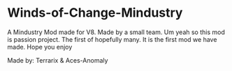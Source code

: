 # Winds-of-Change-Mindustry
A Mindustry Mod made for V8. Made by a small team.
Um yeah so this mod is passion project. The first of hopefully many. It is the first mod we have made. 
Hope you enjoy

Made by: Terrarix & Aces-Anomaly
